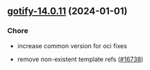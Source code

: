 

## [gotify-14.0.11](https://github.com/truecharts/charts/compare/gotify-14.0.10...gotify-14.0.11) (2024-01-01)

### Chore



- increase common version for oci fixes

- remove non-existent template refs ([#16738](https://github.com/truecharts/charts/issues/16738))